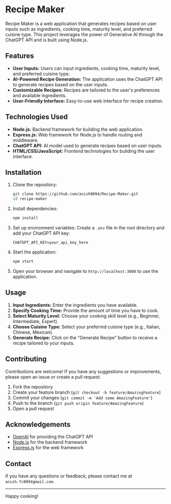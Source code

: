 # Recipe Maker

Recipe Maker is a web application that generates recipes based on user inputs such as ingredients, cooking time, maturity level, and preferred cuisine type. This project leverages the power of Generative AI through the ChatGPT API and is built using Node.js.

## Features

- **User Inputs:** Users can input ingredients, cooking time, maturity level, and preferred cuisine type.
- **AI-Powered Recipe Generation:** The application uses the ChatGPT API to generate recipes based on the user inputs.
- **Customizable Recipes:** Recipes are tailored to the user's preferences and available ingredients.
- **User-Friendly Interface:** Easy-to-use web interface for recipe creation.

## Technologies Used

- **Node.js:** Backend framework for building the web application.
- **Express.js:** Web framework for Node.js to handle routing and middleware.
- **ChatGPT API:** AI model used to generate recipes based on user inputs.
- **HTML/CSS/JavaScript:** Frontend technologies for building the user interface.

## Installation

1. Clone the repository:
    ```bash
    git clone https://github.com/anish0094/Recipe-Maker.git
    cd recipe-maker
    ```

2. Install dependencies:
    ```bash
    npm install
    ```

3. Set up environment variables:
    Create a `.env` file in the root directory and add your ChatGPT API key:
    ```env
    CHATGPT_API_KEY=your_api_key_here
    ```

4. Start the application:
    ```bash
    npm start
    ```

5. Open your browser and navigate to `http://localhost:3000` to use the application.

## Usage

1. **Input Ingredients:** Enter the ingredients you have available.
2. **Specify Cooking Time:** Provide the amount of time you have to cook.
3. **Select Maturity Level:** Choose your cooking skill level (e.g., Beginner, Intermediate, Expert).
4. **Choose Cuisine Type:** Select your preferred cuisine type (e.g., Italian, Chinese, Mexican).
5. **Generate Recipe:** Click on the "Generate Recipe" button to receive a recipe tailored to your inputs.

## Contributing

Contributions are welcome! If you have any suggestions or improvements, please open an issue or create a pull request.

1. Fork the repository
2. Create your feature branch (`git checkout -b feature/AmazingFeature`)
3. Commit your changes (`git commit -m 'Add some AmazingFeature'`)
4. Push to the branch (`git push origin feature/AmazingFeature`)
5. Open a pull request


## Acknowledgements

- [OpenAI](https://www.openai.com/) for providing the ChatGPT API
- [Node.js](https://nodejs.org/) for the backend framework
- [Express.js](https://expressjs.com/) for the web framework

## Contact

If you have any questions or feedback, please contact me at `anish.fc0094gmail.com`.

---

Happy cooking!
